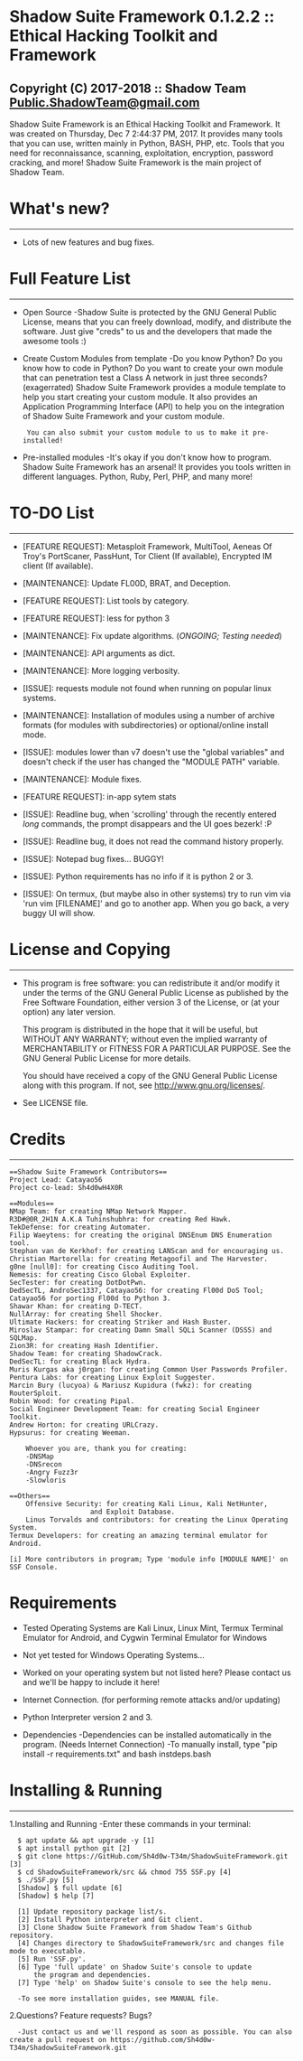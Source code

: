 # Shadow Suite Framework 0.1.2.2 :: Ethical Hacking Toolkit and Framework
## Copyright (C) 2017-2018 :: Shadow Team <Public.ShadowTeam@gmail.com>
Shadow Suite Framework is an Ethical Hacking Toolkit and Framework.
It was created on Thursday, Dec 7 2:44:37 PM, 2017.
It provides many tools that you can use,
written mainly in Python, BASH, PHP, etc.
Tools that you need for reconnaissance, scanning,
exploitation, encryption, password cracking, and more!
Shadow Suite Framework is the main project of Shadow Team.

# What's new?
------------------
+ Lots of new features and bug fixes.

# Full Feature List
------------------------
+ Open Source
      -Shadow Suite is protected by the GNU General Public License, means
       that you can freely download, modify, and distribute the software.
       Just give "creds" to us and the developers that made the awesome
       tools :)

+ Create Custom Modules from template
      -Do you know Python? Do you know how to code in Python? Do you want
       to create your own module that can penetration test a Class A network
       in just three seconds? (exagerrated) Shadow Suite Framework provides
       a module template to help you start creating your custom module. It also
       provides an Application Programming Interface (API) to help you on
       the integration of Shadow Suite Framework and your custom module.

       You can also submit your custom module to us to make it pre-installed!

+ Pre-installed modules
      -It's okay if you don't know how to program. Shadow Suite Framework has an
       arsenal! It provides you tools written in different languages. Python,
       Ruby, Perl, PHP, and many more!

# TO-DO List
------------------------
+ [FEATURE REQUEST]: Metasploit Framework, MultiTool, Aeneas Of Troy's PortScaner, PassHunt, Tor Client (If available), Encrypted IM client (If available).

+ [MAINTENANCE]: Update FL00D, BRAT, and Deception.

+ [FEATURE REQUEST]: List tools by category.

+ [FEATURE REQUEST]: less for python 3

+ [MAINTENANCE]: Fix update algorithms. (*ONGOING; Testing needed*)

+ [MAINTENANCE]: API arguments as dict.

+ [MAINTENANCE]: More logging verbosity.

+ [ISSUE]: requests module not found when running on popular linux systems.

+ [MAINTENANCE]: Installation of modules using a number of archive formats (for modules with subdirectories) or optional/online install mode.

+ [ISSUE]: modules lower than v7 doesn't use the "global variables" and doesn't check if the user has changed the "MODULE PATH" variable.

+ [MAINTENANCE]: Module fixes.

+ [FEATURE REQUEST]: in-app sytem stats

+ [ISSUE]: Readline bug, when 'scrolling' through the recently entered *long* commands, the prompt disappears and the UI goes bezerk! :P

+ [ISSUE]: Readline bug, it does not read the command history properly.

+ [ISSUE]: Notepad bug fixes... BUGGY!

+ [ISSUE]: Python requirements has no info if it is python 2 or 3.

+ [ISSUE]: On termux, (but maybe also in other systems) try to run vim via 'run vim [FILENAME]' and go to another app. When you go back, a very buggy UI will show.

# License and Copying
------------------------

+ This program is free software: you can redistribute it and/or modify
  it under the terms of the GNU General Public License as published by
  the Free Software Foundation, either version 3 of the License, or
  (at your option) any later version.

  This program is distributed in the hope that it will be useful,
  but WITHOUT ANY WARRANTY; without even the implied warranty of
  MERCHANTABILITY or FITNESS FOR A PARTICULAR PURPOSE.  See the
  GNU General Public License for more details.

  You should have received a copy of the GNU General Public License
  along with this program.  If not, see <http://www.gnu.org/licenses/>.

+ See LICENSE file.

# Credits
------------------------

	==Shadow Suite Framework Contributors==
	Project Lead: Catayao56
	Project co-lead: Sh4d0wH4X0R

	==Modules==
	NMap Team: for creating NMap Network Mapper.
	R3D#@0R_2H1N A.K.A Tuhinshubhra: for creating Red Hawk.
	TekDefense: for creating Automater.
	Filip Waeytens: for creating the original DNSEnum DNS Enumeration tool.
	Stephan van de Kerkhof: for creating LANScan and for encouraging us.
	Christian Martorella: for creating Metagoofil and The Harvester.
	g0ne [null0]: for creating Cisco Auditing Tool.
	Nemesis: for creating Cisco Global Exploiter.
	SecTester: for creating DotDotPwn.
	DedSecTL, AndroSec1337, Catayao56: for creating Fl00d DoS Tool; Catayao56 for porting Fl00d to Python 3.
	Shawar Khan: for creating D-TECT.
	NullArray: for creating Shell Shocker.
	Ultimate Hackers: for creating Striker and Hash Buster.
	Miroslav Stampar: for creating Damn Small SQLi Scanner (DSSS) and SQLMap.
	Zion3R: for creating Hash Identifier.
	Shadow Team: for creating ShadowCrack.
	DedSecTL: for creating Black Hydra.
	Muris Kurgas aka j0rgan: for creating Common User Passwords Profiler.
	Pentura Labs: for creating Linux Exploit Suggester.
	Marcin Bury (lucyoa) & Mariusz Kupidura (fwkz): for creating RouterSploit.
	Robin Wood: for creating Pipal.
	Social Engineer Development Team: for creating Social Engineer Toolkit.
	Andrew Horton: for creating URLCrazy.
	Hypsurus: for creating Weeman.

		Whoever you are, thank you for creating:
		-DNSMap
		-DNSrecon
		-Angry Fuzz3r
		-Slowloris

	==Others==
        Offensive Security: for creating Kali Linux, Kali NetHunter,
	                    and Exploit Database.
        Linus Torvalds and contributors: for creating the Linux Operating System.
	Termux Developers: for creating an amazing terminal emulator for Android.

	[i] More contributors in program; Type 'module info [MODULE NAME]' on SSF Console.

# Requirements
+ Tested Operating Systems are Kali Linux, Linux Mint, Termux Terminal Emulator for Android, and Cygwin Terminal Emulator for Windows
	
+ Not yet tested for Windows Operating Systems...

+ Worked on your operating system but not listed here? Please contact us and we'll be happy to include it here!

+ Internet Connection. (for performing remote attacks and/or updating)
+ Python Interpreter version 2 and 3.
+ Dependencies
	-Dependencies can be installed automatically in the program. (Needs Internet Connection)
	-To manually install, type "pip install -r requirements.txt" and bash instdeps.bash


# Installing & Running
------------------------
1.Installing and Running
      -Enter these commands in your terminal:

      $ apt update && apt upgrade -y [1]
      $ apt install python git [2]
      $ git clone https://GitHub.com/Sh4d0w-T34m/ShadowSuiteFramework.git [3]
      $ cd ShadowSuiteFramework/src && chmod 755 SSF.py [4]
      $ ./SSF.py [5]
      [Shadow] $ full update [6]
      [Shadow] $ help [7]

      [1] Update repository package list/s.
      [2] Install Python interpreter and Git client.
      [3] Clone Shadow Suite Framework from Shadow Team's Github repository.
      [4] Changes directory to ShadowSuiteFramework/src and changes file mode to executable.
      [5] Run 'SSF.py'.
      [6] Type 'full update' on Shadow Suite's console to update
          the program and dependencies.
      [7] Type 'help' on Shadow Suite's console to see the help menu.

      -To see more installation guides, see MANUAL file.

2.Questions? Feature requests? Bugs?
      
      -Just contact us and we'll respond as soon as possible. You can also create a pull request on https://github.com/Sh4d0w-T34m/ShadowSuiteFramework.git
